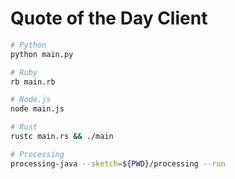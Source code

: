 # Quote of the Day Client

```sh
# Python
python main.py

# Ruby
rb main.rb

# Node.js
node main.js

# Rust
rustc main.rs && ./main

# Processing
processing-java --sketch=${PWD}/processing --run
```
